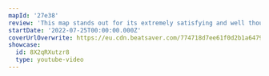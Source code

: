 ```yaml
---
mapId: '27e38'
review: 'This map stands out for its extremely satisfying and well thought out patterns that flow well across all difficulties and its beautifully detailed V3 lighting that brings in the true energy to the song/map!'
startDate: '2022-07-25T00:00:00.000Z'
coverUrlOverwrite: https://eu.cdn.beatsaver.com/774718d7ee61f0d2b1a6479530a9c035e5e6e72f.jpg
showcase:
  id: 8X2qRXutzr8
  type: youtube-video
---
```

